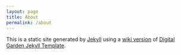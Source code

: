 ```yaml
---
layout: page
title: About
permalink: /about
---
```


This is a static site generated by [Jekyll](https://github.com/jekyll/jekyll) using a [wiki version](https://github.com/IFcoltransG/jekyll-wiki) of [Digital Garden Jekyll Template](https://github.com/maximevaillancourt/digital-garden-jekyll-template).
